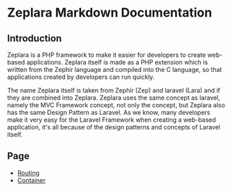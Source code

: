 # Zeplara Markdown Documentation
## Introduction
Zeplara is a PHP framework to make it easier for developers to create web-based applications. Zeplara itself is made as a PHP extension which is written from the Zephir language and compiled into the C language, so that applications created by developers can run quickly.

The name Zeplara itself is taken from Zephir (Zep) and laravel (Lara) and if they are combined into Zeplara. Zeplara uses the same concept as laravel, namely the MVC Framework concept, not only the concept, but Zeplara also has the same Design Pattern as Laravel. As we know, many developers make it very easy for the Laravel Framework when creating a web-based application, it's all because of the design patterns and concepts of Laravel itself.

## Page
- [Routing](https://github.com/zeplara/wiki/blob/master/Routing.md)
- [Container](https://github.com/zeplara/wiki/blob/master/Container.md)